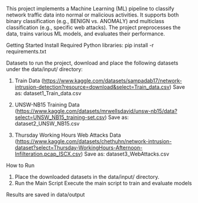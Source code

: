 This project implements a Machine Learning (ML) pipeline to classify network traffic data into normal or malicious activities. It supports both binary classification (e.g., BENIGN vs. ANOMALY) and multiclass classification (e.g., specific web attacks). The project preprocesses the data, trains various ML models, and evaluates their performance.

Getting Started
Install Required Python libraries:
pip install -r requirements.txt

Datasets
to run the project, download and place the following datasets under the data/input/ directory:

1. Train Data (https://www.kaggle.com/datasets/sampadab17/network-intrusion-detection?resource=download&select=Train_data.csv)
Save as: dataset1_Train_data.csv

2. UNSW-NB15 Training Data (https://www.kaggle.com/datasets/mrwellsdavid/unsw-nb15/data?select=UNSW_NB15_training-set.csv)
Save as: dataset2_UNSW_NB15.csv

3. Thursday Working Hours Web Attacks Data (https://www.kaggle.com/datasets/chethuhn/network-intrusion-dataset?select=Thursday-WorkingHours-Afternoon-Infilteration.pcap_ISCX.csv)
Save as: dataset3_WebAttacks.csv

How to Run
1. Place the downloaded datasets in the data/input/ directory.
2. Run the Main Script Execute the main script to train and evaluate models

Results are saved in data/output
